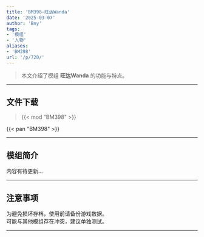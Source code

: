 ```yaml
---
title: 'BM398-旺达Wanda'
date: '2025-03-07'
author: 'Bny'
tags:
- '模组'
- '人物'
aliases:
- 'BM398'
url: '/p/720/'
---
```


> 本文介绍了模组 **旺达Wanda** 的功能与特点。

---

## 文件下载  

> {{< mod "BM398" >}}  

{{< pan "BM398" >}}  

---

## 模组简介

>  
内容有待更新...  

---

## 注意事项

>  
为避免损坏存档，使用前请备份游戏数据。  
可能与其他模组存在冲突，建议单独测试。  

---

